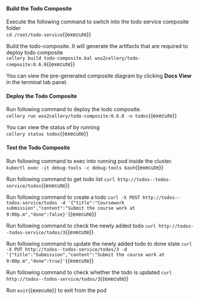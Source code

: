 #### Build the Todo Composite  
Execute the following command to switch into the todo service composite folder  
`cd /root/todo-service`{{execute}}

Build the todo-composite. It will generate the artifacts that are required to deploy todo composite  
`cellery build todo-composite.bal wso2cellery/todo-composite:0.6.0`{{execute}}  

You can view the pre-generated composite diagram by clicking **Docs View** in the terminal tab panel.

#### Deploy the Todo Composite  

Run following command to deploy the todo composite.  
`cellery run wso2cellery/todo-composite:0.6.0 -n todos`{{execute}}

You can view the status of by running  
`cellery status todos`{{execute}}

#### Test the Todo Composite  

Run following command to exec into running pod inside the cluster.  
`kubectl exec -it debug-tools -c debug-tools bash`{{execute}}

Run following command to get todo list 
`curl http://todos--todos-service/todos`{{execute}}

Run following command to create a todo 
`curl -X POST http://todos--todos-service/todos -d '{"title":"Coursework submission","content":"Submit the course work at 9:00p.m","done":false}'`{{execute}}

Run following command to check the newly added todo 
`curl http://todos--todos-service/todos/3`{{execute}}

Run following command to update the newly added todo to done state
`curl -X PUT http://todos--todos-service/todos/3 -d '{"title":"Submission","content":"Submit the course work at 9:00p.m","done":true}'`{{execute}}

Run following command to check whether the todo is updated 
`curl http://todos--todos-service/todos/3`{{execute}}

Run `exit`{{execute}} to exit from the pod

    